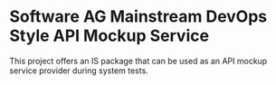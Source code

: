 # Software AG Mainstream DevOps Style API Mockup Service

This project offers an IS package that can be used as an API mockup service provider during system tests.
